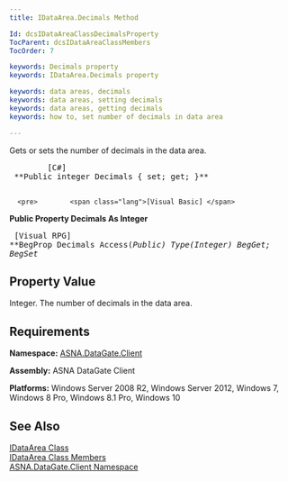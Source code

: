 ```yaml
---
title: IDataArea.Decimals Method

Id: dcsIDataAreaClassDecimalsProperty
TocParent: dcsIDataAreaClassMembers
TocOrder: 7

keywords: Decimals property
keywords: IDataArea.Decimals property

keywords: data areas, decimals
keywords: data areas, setting decimals
keywords: data areas, getting decimals
keywords: how to, set number of decimals in data area

---
```


Gets or sets the number of decimals in the data area.
<pre>        <span class="lang">[C#]</span>
 **Public integer Decimals { set; get; }** 
      </pre>
      <pre>        <span class="lang">[Visual Basic] </span>
 **Public Property Decimals As Integer** 
      </pre>
      <pre class="prettyprint">
        <span class="lang">[Visual RPG]</span>
 **BegProp Decimals Access(*Public) Type(*Integer) 
   BegGet;  BegSet** 
      </pre>

## Property Value

Integer. The number of decimals in the data area. 
## Requirements

**Namespace:** [ASNA.DataGate.Client](datagate-client-namespace.html) 

**Assembly:** ASNA DataGate Client

**Platforms:** Windows Server 2008 R2, Windows Server 2012, Windows 7, Windows 8 Pro, Windows 8.1 Pro, Windows 10
## See Also


[IDataArea Class](idataarea-class.html)
      <br />
[IDataArea Class Members](dcsIDataAreaMembers.html)
      <br />
[ASNA.DataGate.Client Namespace](datagate-client-namespace.html)

